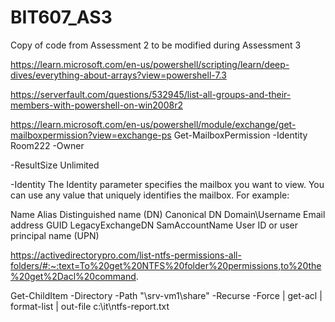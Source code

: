 # BIT607_AS3
Copy of code from Assessment 2 to be modified during Assessment 3

https://learn.microsoft.com/en-us/powershell/scripting/learn/deep-dives/everything-about-arrays?view=powershell-7.3

https://serverfault.com/questions/532945/list-all-groups-and-their-members-with-powershell-on-win2008r2

https://learn.microsoft.com/en-us/powershell/module/exchange/get-mailboxpermission?view=exchange-ps
Get-MailboxPermission -Identity Room222 -Owner

-ResultSize Unlimited

-Identity
The Identity parameter specifies the mailbox you want to view. You can use any value that uniquely identifies the mailbox. For example:

Name
Alias
Distinguished name (DN)
Canonical DN
Domain\Username
Email address
GUID
LegacyExchangeDN
SamAccountName
User ID or user principal name (UPN)

https://activedirectorypro.com/list-ntfs-permissions-all-folders/#:~:text=To%20get%20NTFS%20folder%20permissions,to%20the%20get%2Dacl%20command.

Get-ChildItem -Directory -Path "\\srv-vm1\share" -Recurse -Force | get-acl | format-list | out-file c:\it\ntfs-report.txt
